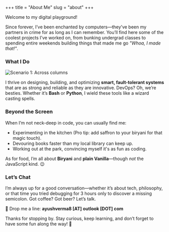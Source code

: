 +++
title = "About Me"
slug = "about"
+++

Welcome to my digital playground!

Since forever, I’ve been enchanted by computers—they’ve been my partners in crime for as long as I can remember. You’ll find here some of the coolest projects I’ve worked on, from bunking undergrad classes to spending entire weekends building things that made me go _"Whoa, I made that!"_.

### What I Do

![Scenario 1: Across columns](/images/me.jpg?width=200&height=200)

I thrive on designing, building, and optimizing **smart, fault-tolerant systems** that are as strong and reliable as they are innovative. DevOps? Oh, we’re besties. Whether it’s **Bash** or **Python**, I wield these tools like a wizard casting spells.

### Beyond the Screen

When I’m not neck-deep in code, you can usually find me:

- Experimenting in the kitchen (Pro tip: add saffron to your biryani for that magic touch).
- Devouring books faster than my local library can keep up.
- Working out at the park, convincing myself it's as fun as coding.

As for food, I’m all about **Biryani** and **plain Vanilla**—though _not_ the JavaScript kind. 😉

### Let’s Chat

I’m always up for a good conversation—whether it’s about tech, philosophy, or that time you tried debugging for 3 hours only to discover a missing semicolon. Got coffee? Got beer? Let’s talk.

📧 Drop me a line: **ayushverma8 [AT] outlook [DOT] com**

Thanks for stopping by. Stay curious, keep learning, and don’t forget to have some fun along the way! 🚀
